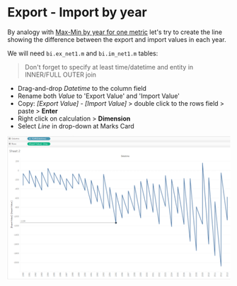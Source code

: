 # Export - Import by year

By analogy with [Max-Min by year for one metric](max-min_by_year_for_one_metric.md) let's try to create the line showing the difference between the export and import values in each year.

We will need `bi.ex_net1.m` and `bi.im_net1.m` tables:

> Don't forget to specify at least time/datetime and entity in INNER/FULL OUTER join
 
- Drag-and-drop _Datetime_ to the column field
- Rename both _Value_ to 'Export Value' and 'Import Value'
- Copy: _[Export Value] - [Import Value]_ > double click to the rows field > paste > **Enter**
- Right click on calculation > **Dimension**
- Select _Line_ in drop-down at Marks Card

![](images/export_import.png)
